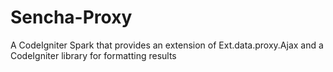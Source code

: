 Sencha-Proxy
============

A CodeIgniter Spark that provides an extension of Ext.data.proxy.Ajax and a CodeIgniter library for formatting results